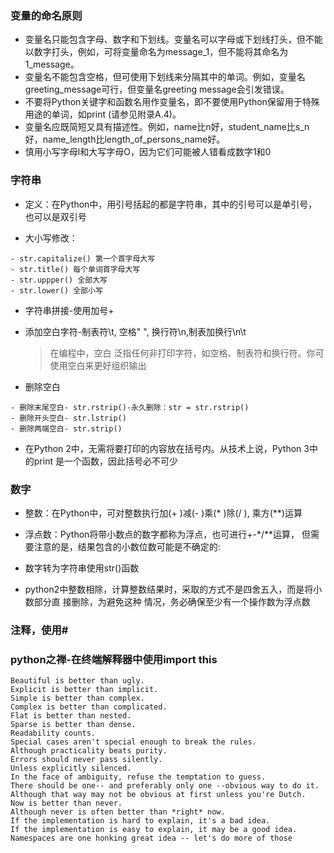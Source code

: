 ### 变量的命名原则

- 变量名只能包含字母、数字和下划线。变量名可以字母或下划线打头，但不能以数字打头，例如，可将变量命名为message_1，但不能将其命名为1_message。 
- 变量名不能包含空格，但可使用下划线来分隔其中的单词。例如，变量名greeting_message可行，但变量名greeting message会引发错误。 
- 不要将Python关键字和函数名用作变量名，即不要使用Python保留用于特殊用途的单词，如print (请参见附录A.4)。 
- 变量名应既简短又具有描述性。例如，name比n好，student_name比s_n好，name_length比length_of_persons_name好。 
- 慎用小写字母l和大写字母O，因为它们可能被人错看成数字1和0

### 字符串

- 定义：在Python中，用引号括起的都是字符串，其中的引号可以是单引号，也可以是双引号

- 大小写修改：

````
- str.capitalize() 第一个首字母大写
- str.title() 每个单词首字母大写
- str.uppper() 全部大写
- str.lower() 全部小写
````

- 字符串拼接-使用加号+

- 添加空白字符-制表符\t, 空格" ", 换行符\n,制表加换行\n\t

  > 在编程中，空白 泛指任何非打印字符，如空格、制表符和换行符。你可使用空白来更好组织输出
  
- 删除空白
````
- 删除末尾空白- str.rstrip()-永久删除：str = str.rstrip()
- 删除开头空白- str.lstrip()
- 删除两端空白- str.strip()

````

- 在Python 2中，无需将要打印的内容放在括号内。从技术上说，Python 3中的print 是一个函数，因此括号必不可少

### 数字

- 整数：在Python中，可对整数执行加(+ )减(- )乘(* )除(/ ), 乘方(**)运算
- 浮点数：Python将带小数点的数字都称为浮点，也可进行+-*/**运算，
但需要注意的是，结果包含的小数位数可能是不确定的:

- 数字转为字符串使用str()函数

- python2中整数相除，计算整数结果时，采取的方式不是四舍五入，而是将小数部分直 接删除，为避免这种
情况，务必确保至少有一个操作数为浮点数

### 注释，使用#

### python之禅-在终端解释器中使用import this

````
Beautiful is better than ugly.
Explicit is better than implicit.
Simple is better than complex.
Complex is better than complicated.
Flat is better than nested.
Sparse is better than dense.
Readability counts.
Special cases aren't special enough to break the rules.
Although practicality beats purity.
Errors should never pass silently.
Unless explicitly silenced.
In the face of ambiguity, refuse the temptation to guess.
There should be one-- and preferably only one --obvious way to do it.
Although that way may not be obvious at first unless you're Dutch.
Now is better than never.
Although never is often better than *right* now.
If the implementation is hard to explain, it's a bad idea.
If the implementation is easy to explain, it may be a good idea.
Namespaces are one honking great idea -- let's do more of those
````
